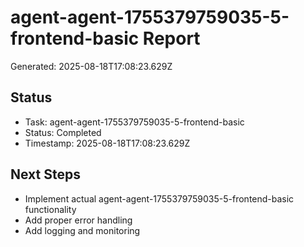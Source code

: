 # agent-agent-1755379759035-5-frontend-basic Report

Generated: 2025-08-18T17:08:23.629Z

## Status
- Task: agent-agent-1755379759035-5-frontend-basic
- Status: Completed
- Timestamp: 2025-08-18T17:08:23.629Z

## Next Steps
- Implement actual agent-agent-1755379759035-5-frontend-basic functionality
- Add proper error handling
- Add logging and monitoring
